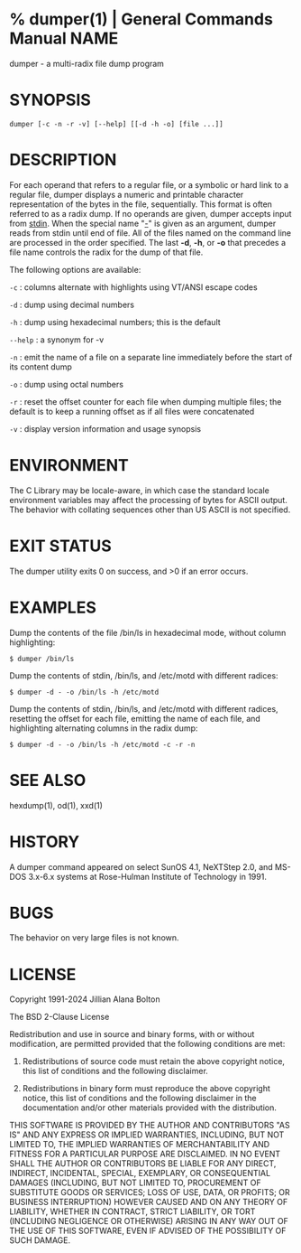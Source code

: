 % dumper(1) | General Commands Manual
NAME
====

dumper - a multi-radix file dump program

SYNOPSIS
========
`dumper [-c -n -r -v] [--help] [[-d -h -o] [file ...]]`

DESCRIPTION
===========

For each operand that refers to a regular file, or a symbolic or hard link to a regular file, dumper displays a numeric and printable character representation of the bytes in the file, sequentially. This format is often referred to as a radix dump. If no operands are given, dumper accepts input from <ins>stdin</ins>. When the special name "<ins>-</ins>" is given as an argument, dumper reads from stdin until end of file. All of the files named on the command line are processed in the order specified. The last **-d**, **-h**, or **-o** that precedes a file name controls the radix for the dump of that file.

The following options are available:

`-c`
: columns alternate with highlights using VT/ANSI escape codes

`-d`
: dump using decimal numbers

`-h`
: dump using hexadecimal numbers; this is the default

`--help`
: a synonym for -v

`-n`
: emit the name of a file on a separate line immediately before the start of its content dump

`-o`
: dump using octal numbers

`-r`
: reset the offset counter for each file when dumping multiple files; the default is to keep a running offset as if all files were concatenated

`-v`
: display version information and usage synopsis

ENVIRONMENT
===========

The C Library may be locale-aware, in which case the standard locale environment variables may affect the processing of bytes for ASCII output. The behavior with collating sequences other than US ASCII is not specified.

EXIT STATUS
===========

The dumper utility exits 0 on success, and >0 if an error occurs.

EXAMPLES
========

Dump the contents of the file /bin/ls in hexadecimal mode, without column highlighting:

    $ dumper /bin/ls

Dump the contents of stdin, /bin/ls, and /etc/motd with different radices:

    $ dumper -d - -o /bin/ls -h /etc/motd

Dump the contents of stdin, /bin/ls, and /etc/motd with different radices, resetting the offset for each file, emitting the name of each file, and highlighting alternating columns in the radix dump:

    $ dumper -d - -o /bin/ls -h /etc/motd -c -r -n

SEE ALSO
========
hexdump(1), od(1), xxd(1)

HISTORY
=======

A dumper command appeared on select SunOS 4.1, NeXTStep 2.0, and MS-DOS 3.x-6.x systems at Rose-Hulman Institute of Technology in 1991.

BUGS
====

The behavior on very large files is not known.

LICENSE
=======

Copyright 1991-2024 Jillian Alana Bolton

The BSD 2-Clause License

Redistribution and use in source and binary forms, with or without
modification, are permitted provided that the following conditions are
met:

1. Redistributions of source code must retain the above copyright
    notice, this list of conditions and the following disclaimer.

2. Redistributions in binary form must reproduce the above
    copyright notice, this list of conditions and the following
    disclaimer in the documentation and/or other materials provided
    with the distribution.

THIS SOFTWARE IS PROVIDED BY THE AUTHOR AND CONTRIBUTORS "AS IS" AND
ANY EXPRESS OR IMPLIED WARRANTIES, INCLUDING, BUT NOT LIMITED TO, THE
IMPLIED WARRANTIES OF MERCHANTABILITY AND FITNESS FOR A PARTICULAR
PURPOSE ARE DISCLAIMED. IN NO EVENT SHALL THE AUTHOR OR CONTRIBUTORS
BE LIABLE FOR ANY DIRECT, INDIRECT, INCIDENTAL, SPECIAL, EXEMPLARY, OR
CONSEQUENTIAL DAMAGES (INCLUDING, BUT NOT LIMITED TO, PROCUREMENT OF
SUBSTITUTE GOODS OR SERVICES; LOSS OF USE, DATA, OR PROFITS; OR
BUSINESS INTERRUPTION) HOWEVER CAUSED AND ON ANY THEORY OF LIABILITY,
WHETHER IN CONTRACT, STRICT LIABILITY, OR TORT (INCLUDING NEGLIGENCE
OR OTHERWISE) ARISING IN ANY WAY OUT OF THE USE OF THIS SOFTWARE, EVEN
IF ADVISED OF THE POSSIBILITY OF SUCH DAMAGE.

